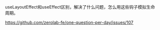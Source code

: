 useLayoutEffect和useEffect区别，解决了什么问题，怎么用这些钩子模拟生命周期。

https://github.com/zerolab-fe/one-question-per-day/issues/107